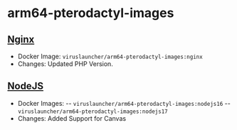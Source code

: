 # arm64-pterodactyl-images

## [Nginx](https://github.com/VirusLauncher/arm64-pterodactyl-images/nginx)
- Docker Image: `viruslauncher/arm64-pterodactyl-images:nginx`
- Changes: Updated PHP Version.

## [NodeJS](https://github.com/VirusLauncher/arm64-pterodactyl-images/nodejs16)
- Docker Images:
-- `viruslauncher/arm64-pterodactyl-images:nodejs16`
-- `viruslauncher/arm64-pterodactyl-images:nodejs17`
- Changes: Added Support for Canvas
